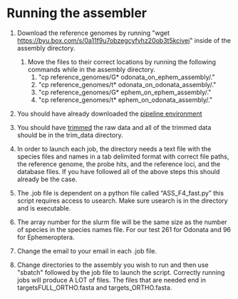 # Running the assembler

1. Download the reference genomes by running "wget https://byu.box.com/s/0a11f9u7obzegcyfvhz20ob3t5kcivej" inside of the assembly directory.
    1. Move the files to their correct locations by running the following commands while in the assembly directory.
        1. "cp reference_genomes/G* odonata_on_ephem_assembly/."
        2. "cp reference_genomes/t* odonata_on_odonata_assembly/."
        3. "cp reference_genomes/G* ephem_on_ephem_assembly/."
        4. "cp reference_genomes/t* ephem_on_odonata_assembly/."

2. You should have already downloaded the [pipeline environment](../environments/)

3. You should have [trimmed](../trim_data/) the raw data and all of the trimmed data should be in the trim_data directory.

4. In order to launch each job, the directory needs a text file with the species files and names in a tab delimited format with correct file paths, the reference genome, the probe hits, and the reference loci, and the database files. If you have followed all of the above steps this should already be the case.

5. The .job file is dependent on a python file called “ASS_F4_fast.py” this script requires access to usearch. Make sure usearch is in the directory and is executable.

6. The array number for the slurm file will be the same size as the number of species in the species names file. For our test 261 for Odonata and 96 for Ephemeroptera.

7. Change the email to your email in each .job file.

8. Change directories to the assembly you wish to run and then use "sbatch" followed by the job file to launch the script. Correctly running jobs will produce A LOT of files. The files that are needed end in targetsFULL_ORTHO.fasta and targets_ORTHO.fasta.
